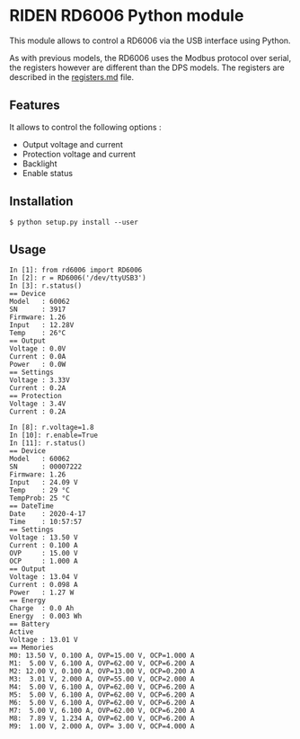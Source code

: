 # RIDEN RD6006 Python module

This module allows to control a RD6006 via the USB interface using Python.

As with previous models, the RD6006 uses the Modbus protocol over serial, the
registers however are different than the DPS models. The registers are described
in the [registers.md](registers.md) file.

## Features

It allows to control the following options :
 * Output voltage and current
 * Protection voltage and current
 * Backlight
 * Enable status

## Installation
```
$ python setup.py install --user
```

## Usage

```
In [1]: from rd6006 import RD6006
In [2]: r = RD6006('/dev/ttyUSB3')                                                                         
In [3]: r.status()                                                                                                
== Device
Model   : 60062
SN      : 3917
Firmware: 1.26
Input   : 12.28V
Temp    : 26°C
== Output
Voltage : 0.0V
Current : 0.0A
Power   : 0.0W
== Settings
Voltage : 3.33V
Current : 0.2A
== Protection
Voltage : 3.4V
Current : 0.2A

In [8]: r.voltage=1.8                                                                                             
In [10]: r.enable=True                                                                                            
In [11]: r.status()                                                                                               
== Device
Model   : 60062
SN      : 00007222
Firmware: 1.26
Input   : 24.09 V
Temp    : 29 °C
TempProb: 25 °C
== DateTime
Date    : 2020-4-17
Time    : 10:57:57
== Settings
Voltage : 13.50 V
Current : 0.100 A
OVP     : 15.00 V
OCP     : 1.000 A
== Output
Voltage : 13.04 V
Current : 0.098 A
Power   : 1.27 W
== Energy
Charge  : 0.0 Ah
Energy  : 0.003 Wh
== Battery
Active
Voltage : 13.01 V
== Memories
M0: 13.50 V, 0.100 A, OVP=15.00 V, OCP=1.000 A
M1:  5.00 V, 6.100 A, OVP=62.00 V, OCP=6.200 A
M2: 12.00 V, 0.100 A, OVP=13.00 V, OCP=0.200 A
M3:  3.01 V, 2.000 A, OVP=55.00 V, OCP=2.000 A
M4:  5.00 V, 6.100 A, OVP=62.00 V, OCP=6.200 A
M5:  5.00 V, 6.100 A, OVP=62.00 V, OCP=6.200 A
M6:  5.00 V, 6.100 A, OVP=62.00 V, OCP=6.200 A
M7:  5.00 V, 6.100 A, OVP=62.00 V, OCP=6.200 A
M8:  7.89 V, 1.234 A, OVP=62.00 V, OCP=6.200 A
M9:  1.00 V, 2.000 A, OVP= 3.00 V, OCP=4.000 A
```
